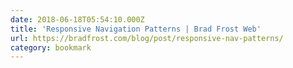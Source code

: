 ```yaml
---
date: 2018-06-18T05:54:10.000Z
title: 'Responsive Navigation Patterns | Brad Frost Web'
url: https://bradfrost.com/blog/post/responsive-nav-patterns/
category: bookmark
---
```

